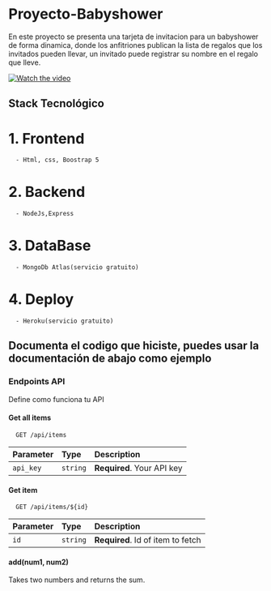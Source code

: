 # Proyecto-Babyshower

En este proyecto se presenta una tarjeta de invitacion para un babyshower de forma dinamica, donde los anfitriones publican la lista de regalos que los invitados pueden llevar, un invitado puede registrar su nombre en el regalo que lleve.

[![Watch the video](https://i.imgur.com/vKb2F1B.png)](https://youtu.be/vt5fpE0bzSY)

## Stack Tecnológico 
# 1. Frontend
      - Html, css, Boostrap 5
# 2. Backend
      - NodeJs,Express 
# 3. DataBase
      - MongoDb Atlas(servicio gratuito)
# 4. Deploy
      - Heroku(servicio gratuito)

## Documenta el codigo que hiciste, puedes usar la documentación de abajo como ejemplo
### Endpoints API
Define como funciona tu API

#### Get all items

```http
  GET /api/items
```

| Parameter | Type     | Description                |
| :-------- | :------- | :------------------------- |
| `api_key` | `string` | **Required**. Your API key |

#### Get item

```http
  GET /api/items/${id}
```

| Parameter | Type     | Description                       |
| :-------- | :------- | :-------------------------------- |
| `id`      | `string` | **Required**. Id of item to fetch |

#### add(num1, num2)

Takes two numbers and returns the sum.


